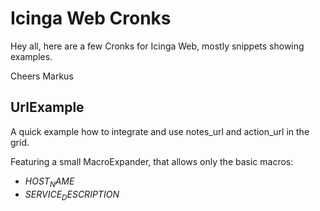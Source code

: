 Icinga Web Cronks
=================

Hey all,
here are a few Cronks for Icinga Web, mostly snippets showing examples.

Cheers
Markus

UrlExample
----------

A quick example how to integrate and use notes_url and action_url in the grid.

Featuring a small MacroExpander, that allows only the basic macros:

 * $HOST_NAME$
 * $SERVICE_DESCRIPTION$


